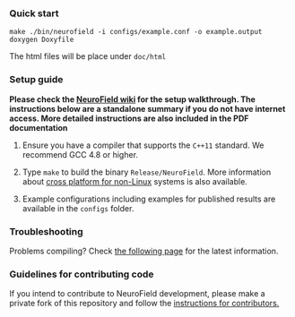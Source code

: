 ### Quick start

    make ./bin/neurofield -i configs/example.conf -o example.output
    doxygen Doxyfile
    
The html files will be place under `doc/html`
### Setup guide

**Please check the [NeuroField wiki](https://github.com/BrainDynamicsUSYD/neurofield/wiki) for the setup walkthrough. The instructions below are a standalone summary if you do not have internet access. More detailed instructions are also included in the PDF documentation**

1. Ensure you have a compiler that supports the `C++11` standard. We recommend GCC 4.8 or higher.

2. Type `make` to build the binary `Release/NeuroField`. More information about [cross platform for non-Linux](https://github.com/BrainDynamicsUSYD/neurofield/wiki/Cross-platform-support) systems is also available. 

3. Example configurations including examples for published results are available in the `configs` folder.

### Troubleshooting

Problems compiling? Check [the following page](https://github.com/BrainDynamicsUSYD/neurofield/wiki/Troubleshooting) for the latest information.

### Guidelines for contributing code

If you intend to contribute to NeuroField development, please make a private fork of this repository and follow the [instructions for contributors.](https://github.com/BrainDynamicsUSYD/neurofield/wiki/How-to-contribute-code-to-NeuroField)
